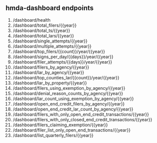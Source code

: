 ## hmda-dashboard endpoints

 1. /dashboard/health
 2. /dashboard/total_filers/{{year}}
 3. /dashboard/total_ts/{{year}}
 4. /dashboard/total_lars/{{year}}
 5. /dashboard/single_attempts/{{year}}
 6. /dashboard/multiple_attempts/{{year}}
 7. /dashboard/top_filers/{{count}}/year/{{year}}
 8. /dashboard/signs_per_day/{{days}}/year/{{year}}
 9. /dashboard/filer_attempts/{{days}}/year/{{year}}
10. /dashboard/filers_by_agency/{{year}}
11. /dashboard/lar_by_agency/{{year}}
12. /dashboard/top_counties_lar/{{count}}/year/{{year}}
13. /dashboard/lar_by_property/{{year}}
14. /dashboard/filers_using_exemption_by_agency/{{year}}
15. /dashboard/denial_reason_counts_by_agency/{{year}}
16. /dashboard/lar_count_using_exemption_by_agency/{{year}}
17. /dashboard/open_end_credit_filers_by_agency/{{year}}
18. /dashboard/open_end_credit_lar_count_by_agency/{{year}}
19. /dashboard/filers_with_only_open_end_credit_transactions/{{year}}
20. /dashboard/filers_with_only_closed_end_credit_transactions/{{year}}
21. /dashboard/filers_claiming_exemption/{{year}}
22. /dashboard/filer_list_only_open_end_transactions/{{year}}
23. /dashboard/list_quarterly_filers/{{year}}